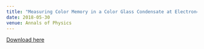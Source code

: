 ```yaml
---
title: "Measuring Color Memory in a Color Glass Condensate at Electron–Ion Colliders"
date: 2018-05-30
venue: Annals of Physics
---
```

[Download here](https://inspirehep.net/literature/1675761)
